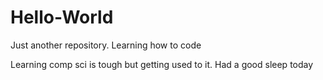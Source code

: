 # Hello-World
Just another repository. Learning how to code

Learning comp sci is tough but getting used to it.
Had a good sleep today
